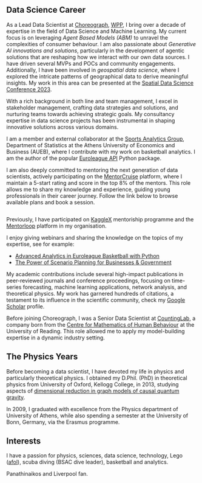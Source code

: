   <!--  -->

## Data Science Career

As a Lead Data Scientist at [Choreograph](https://www.choreograph.com/), [WPP](https://www.wpp.com/), I bring over a decade of expertise in the field of Data Science and Machine Learning.
My current focus is on leveraging *Agent Based Models (ABM)* to unravel the complexities of consumer behaviour.
I am also passionate about *Generative AI innovations and solutions*, particularly in the development of agentic solutions that are reshaping how we interact with our own data sources. I have driven several MVPs and POCs and community engagements.
Additionally, I have been involved in *geospatial data science*, where I explored the intricate patterns of geographical data to derive meaningful insights. My work in this area can be presented at the [Spatial Data Science Conference 2023](https://youtu.be/zKL6cuiOtcY?si=D-MClSFb4x4LEhqE).

With a rich background in both line and team management, I excel in stakeholder management, crafting data strategies and solutions, and nurturing teams towards achieving strategic goals. My consultancy expertise in data science projects has been instrumental in shaping innovative solutions across various domains.

I am a member and external collaborator at the [Sports Analytics Group]((https://aueb-analytics.wixsite.com/sports)), Department of Statistics at the Athens University of Economics and Business (AUEB), where I contribute with my work on basketball analytics. I am the author of the popular [Euroleague API](https://pypi.org/project/euroleague-api/) Python package.

I am also deeply committed to mentoring the next generation of data scientists, actively participating on the [MentorCruise](https://mentorcruise.com/mentor/georgiosgiasemidis/) platform, where I maintain a 5-start rating and score in the top 8% of the mentors. This role allows me to share my knowledge and experience, guiding young professionals in their career journey. Follow the link below to browse available plans and book a session.

<a href="https://mentorcruise.com/mentor/georgiosgiasemidis/">
<img src="https://mentorcruise.com/mentor/georgiosgiasemidis/widget/" loading="lazy" class="md:h-28" style="max-height: 140px" alt="">
</a>

Previously, I have participated on [KaggleX](https://www.kagglex.org/) mentoriship programme and the [Mentorloop](https://mentorloop.com/) platform in my organisation.

I enjoy giving webinars and sharing the knowledge on the topics of my expertise, see for example:

- [Advanced Analytics in Euroleague Basketball with Python]("https://www.youtube.com/live/_JLXAQMzA6s?si=ORM8jlZE6GcplYFk")
- [The Power of Scenario Planning for Businesses & Government]("https://www.linkedin.com/events/thepowerofscenarioplanningforbu7259181829709000705/comments/")

My academic contributions include several high-impact publications in peer-reviewed journals and conference proceedings, focusing on time-series forecasting, machine learning applications, network analysis, and theoretical physics. My work has garnered hundreds of citations, a testament to its influence in the scientific community, check my [Google Scholar](https://scholar.google.co.uk/citations?user=vVyWiE8AAAAJ&hl=en/) profile.

Before joining Choreograph, I was a Senior Data Scientist at [CountingLab](https://www.countinglabs.co.uk/), a company born from the [Centre for Mathematics of Human Behaviour](https://www.reading.ac.uk/cmohb/) at the University of Reading. This role allowed me to apply my model-building expertise in a dynamic industry setting.

## The Physics Years

Before becoming a data scientist, I have devoted my life in physics and particularly theoretical physics. I obtained my D.Phil. (PhD) in theoretical physics from University of Oxford, Kellogg College, in 2013, studying aspects of [dimensional reduction in graph models of causal quantum gravity](https://solo.bodleian.ox.ac.uk/permalink/44OXF_INST/ao2p7t/cdi_proquest_journals_1683609513).

In 2009, I graduated with excellence from the Physics department of University of Athens, while also spending a semester at the University of Bonn, Germany, via the Erasmus programme.

## Interests

I have a passion for physics, sciences, data science, technology, Lego ([afol](https://g.co/kgs/N2ZiDp)), scuba diving (BSAC dive leader), basketball and analytics.

Panathinaikos and Liverpool fan.
